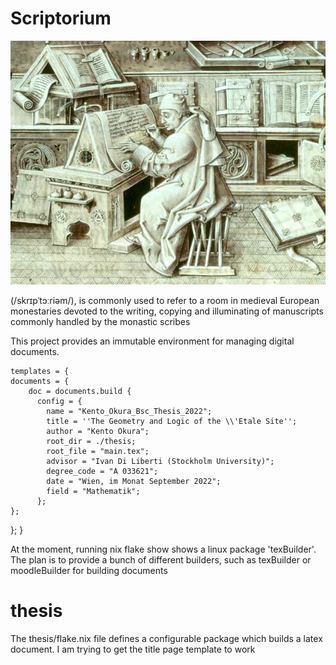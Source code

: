 # Scriptorium 

![](./assets/Escribano.jpg)

(/skrɪpˈtɔːriəm/), is commonly used to refer to a room in medieval European monestaries devoted to the writing, copying and illuminating of manuscripts commonly handled by the monastic scribes

This project provides an immutable environment for managing digital documents.

    templates = {
    documents = {
        doc = documents.build {
          config = {
            name = "Kento_Okura_Bsc_Thesis_2022";
            title = ''The Geometry and Logic of the \\'Etale Site'';
            author = "Kento Okura";
            root_dir = ./thesis;
            root_file = "main.tex";
            advisor = "Ivan Di Liberti (Stockholm University)";
            degree_code = "A 033621";
            date = "Wien, im Monat September 2022";
            field = "Mathematik";
          };
    };
  };
}

At the moment, running nix flake show shows a linux package 'texBuilder'.
The plan is to provide a bunch of different builders, such as texBuilder or
moodleBuilder for building documents

# thesis

The thesis/flake.nix file defines a configurable package which builds a latex
document. I am trying to get the title page template to work
